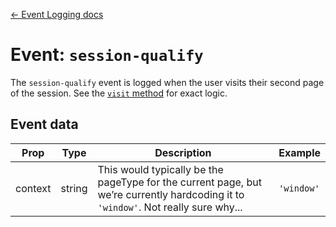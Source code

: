 [← Event Logging docs](/guides/event-logging)

# Event: `session-qualify`

The `session-qualify` event is logged when the user visits their second page of the session. See the [`visit` method](/src/utils/logging/index.js) for exact logic.

## Event data

Prop|Type|Description|Example
---|---|---|---
context|string|This would typically be the pageType for the current page, but we’re currently hardcoding it to `'window'`. Not really sure why...|`'window'`
